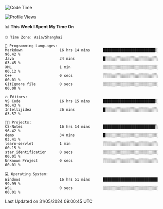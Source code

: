 <!--START_SECTION:waka-->
![Code Time](http://img.shields.io/badge/Code%20Time-1%2C730%20hrs%2057%20mins-blue)

![Profile Views](http://img.shields.io/badge/Profile%20Views-2-blue)

📊 **This Week I Spent My Time On** 

```text
🕑︎ Time Zone: Asia/Shanghai

💬 Programming Languages: 
Markdown                 16 hrs 14 mins      ████████████████████████░   96.42 % 
Java                     34 mins             █░░░░░░░░░░░░░░░░░░░░░░░░   03.45 % 
XML                      1 min               ░░░░░░░░░░░░░░░░░░░░░░░░░   00.12 % 
C++                      0 secs              ░░░░░░░░░░░░░░░░░░░░░░░░░   00.01 % 
GitIgnore file           0 secs              ░░░░░░░░░░░░░░░░░░░░░░░░░   00.00 % 

🔥 Editors: 
VS Code                  16 hrs 15 mins      ████████████████████████░   96.43 % 
Intellijidea             36 mins             █░░░░░░░░░░░░░░░░░░░░░░░░   03.57 % 

🐱‍💻 Projects: 
CS-Notes                 16 hrs 14 mins      ████████████████████████░   96.42 % 
demo                     34 mins             █░░░░░░░░░░░░░░░░░░░░░░░░   03.41 % 
learn-servlet            1 min               ░░░░░░░░░░░░░░░░░░░░░░░░░   00.15 % 
star_identification      0 secs              ░░░░░░░░░░░░░░░░░░░░░░░░░   00.01 % 
Unknown Project          0 secs              ░░░░░░░░░░░░░░░░░░░░░░░░░   00.01 % 

💻 Operating System: 
Windows                  16 hrs 51 mins      █████████████████████████   99.99 % 
WSL                      0 secs              ░░░░░░░░░░░░░░░░░░░░░░░░░   00.01 % 
```


 Last Updated on 31/05/2024 09:00:45 UTC
<!--END_SECTION:waka-->